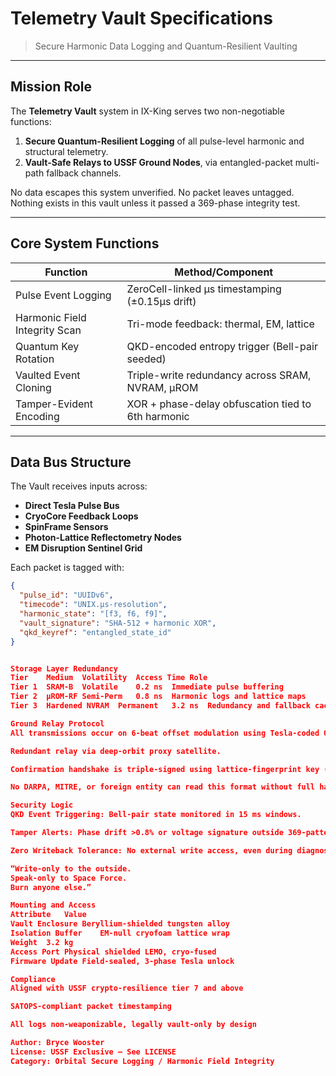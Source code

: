 # Telemetry Vault Specifications  
> Secure Harmonic Data Logging and Quantum-Resilient Vaulting

---

## Mission Role

The **Telemetry Vault** system in IX-King serves two non-negotiable functions:

1. **Secure Quantum-Resilient Logging** of all pulse-level harmonic and structural telemetry.
2. **Vault-Safe Relays to USSF Ground Nodes**, via entangled-packet multi-path fallback channels.

No data escapes this system unverified. No packet leaves untagged. Nothing exists in this vault unless it passed a 369-phase integrity test.

---

## Core System Functions

| Function                      | Method/Component                                |
|-------------------------------|--------------------------------------------------|
| Pulse Event Logging           | ZeroCell-linked μs timestamping (±0.15μs drift)  |
| Harmonic Field Integrity Scan | Tri-mode feedback: thermal, EM, lattice          |
| Quantum Key Rotation          | QKD-encoded entropy trigger (Bell-pair seeded)   |
| Vaulted Event Cloning         | Triple-write redundancy across SRAM, NVRAM, μROM |
| Tamper-Evident Encoding       | XOR + phase-delay obfuscation tied to 6th harmonic|

---

## Data Bus Structure

The Vault receives inputs across:

- **Direct Tesla Pulse Bus**  
- **CryoCore Feedback Loops**  
- **SpinFrame Sensors**  
- **Photon-Lattice Reflectometry Nodes**  
- **EM Disruption Sentinel Grid**  

Each packet is tagged with:

```json
{
  "pulse_id": "UUIDv6",
  "timecode": "UNIX.μs-resolution",
  "harmonic_state": "[f3, f6, f9]",
  "vault_signature": "SHA-512 + harmonic XOR",
  "qkd_keyref": "entangled_state_id"
}


Storage Layer Redundancy
Tier	Medium	Volatility	Access Time	Role
Tier 1	SRAM-B	Volatile	0.2 ns	Immediate pulse buffering
Tier 2	μROM-RF	Semi-Perm	0.8 ns	Harmonic logs and lattice maps
Tier 3	Hardened NVRAM	Permanent	3.2 ns	Redundancy and fallback cache

Ground Relay Protocol
All transmissions occur on 6-beat offset modulation using Tesla-coded QAM bursts.

Redundant relay via deep-orbit proxy satellite.

Confirmation handshake is triple-signed using lattice-fingerprint key (not reusable).

No DARPA, MITRE, or foreign entity can read this format without full harmonic lattice telemetry and ZeroCell sync logs — which are physically uncopiable.

Security Logic
QKD Event Triggering: Bell-pair state monitored in 15 ms windows.

Tamper Alerts: Phase drift >0.8% or voltage signature outside 369-pattern triggers Vault lockdown.

Zero Writeback Tolerance: No external write access, even during diagnostics.

“Write-only to the outside.
Speak-only to Space Force.
Burn anyone else.”

Mounting and Access
Attribute	Value
Vault Enclosure	Beryllium-shielded tungsten alloy
Isolation Buffer	EM-null cryofoam lattice wrap
Weight	3.2 kg
Access Port	Physical shielded LEMO, cryo-fused
Firmware Update	Field-sealed, 3-phase Tesla unlock

Compliance
Aligned with USSF crypto-resilience tier 7 and above

SATOPS-compliant packet timestamping

All logs non-weaponizable, legally vault-only by design

Author: Bryce Wooster
License: USSF Exclusive — See LICENSE
Category: Orbital Secure Logging / Harmonic Field Integrity
